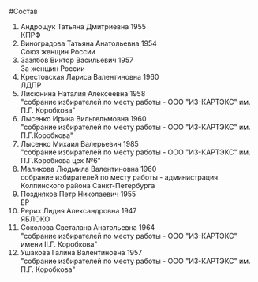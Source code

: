 #Состав
1. Андрощук Татьяна Дмитриевна 1955   
    КПРФ
2. Виноградова Татьяна Анатольевна 1954   
    Союз женщин России
3. Зазябов Виктор Васильевич 1957   
    За женщин России
4. Крестовская Лариса Валентиновна 1960   
    ЛДПР
5. Лисюнина Наталия Алексеевна 1958   
    "собрание избирателей по месту работы - ООО "ИЗ-КАРТЭКС" им. П.Г. Коробкова"
6. Лысенко Ирина Вильгельмовна 1960   
    "собрание избирателей по месту работы - ООО "ИЗ-КАРТЭКС" им. П.Г.Коробкова"
7. Лысенко Михаил Валерьевич 1985   
    "собрание избирателей по месту работы - ООО "ИЗ-КАРТЭКС" им. П.Г.Коробкова цех №6"
8. Маликова Людмила Валентиновна 1960   
    собрание избирателей по месту работы - администрация Колпинского района Санкт-Петербурга
9. Поздняков Петр Николаевич 1955   
    ЕР
10. Рерих Лидия Александровна 1947   
    ЯБЛОКО
11. Соколова Светалана Анатольевна 1964   
    "собрание избирателей по месту работы - ООО "ИЗ-КАРТЭКС" имени II.Г. Коробкова"
12. Ушакова Галина Валентиновна 1957   
    "собрание избирателей по месту работы - ООО "ИЗ-КАРТЭКС" им. П.Г. Коробкова"
